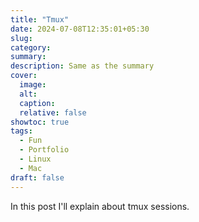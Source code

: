 ```yaml
---
title: "Tmux"
date: 2024-07-08T12:35:01+05:30
slug:
category:
summary:
description: Same as the summary
cover:
  image:
  alt:
  caption:
  relative: false
showtoc: true
tags:
  - Fun
  - Portfolio
  - Linux
  - Mac
draft: false
---
```


In this post I'll explain about tmux sessions.
